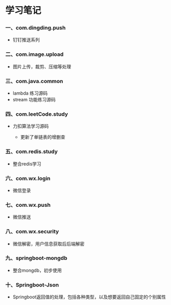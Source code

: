 # 学习笔记
### 一、com.dingding.push
  + 钉钉推送系列
### 二、com.image.upload
  + 图片上传，裁剪、压缩等处理
### 三、com.java.common
  + lambda 练习源码
  + stream 功能练习源码
### 四、com.leetCode.study
  + 力扣算法学习源码
  
    + 更新了单链表的增删查
### 五、com.redis.study
  + 整合redis学习
### 六、com.wx.login
  + 微信登录
### 七、com.wx.push
  + 微信推送
### 八、com.wx.security
  + 微信解密，用户信息获取后后端解密
### 九、springboot-mongdb
  + 整合mongdb，初步使用
### 十、Springboot-Json
  + Springboot返回值的处理，包括各种类型，以及想要返回自己固定的个别属性
